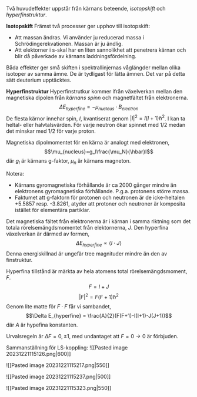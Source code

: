 Två huvudeffekter uppstår från kärnans beteende, *isotopskift* och *hyperfinstruktur*.

**Isotopskift**
Främst två processer ger upphov till isotopskift:
- Att massan ändras. Vi använder ju reducerad massa i Schrödingerekvationen. Massan är ju ändlig.
- Att elektorner i s-skal har en liten sannolikhet att penetrera kärnan och blir då påverkade av kärnans laddningsfördelning.

Båda effekter ger små skiften i spektrallinjernas våglängder mellan olika isotoper av samma ämne. De är tydligast för lätta ämnen. Det var på detta sätt deuterium upptäcktes.

**Hyperfinstruktur**
Hyperfinstrutkur kommer ifrån växelverkan mellan den magnetiska dipolen från *kärnans spinn* och magnetfältet från elektronerna.
$$\Delta E_{hyperfine} = -\mu_{nucleus} \cdot B_{electron}$$
De flesta kärnor innehar spin, $I$, kvantiserat genom $|I|^2 = I(I+1)\hbar^2$. I kan ta heltal- eller halvtalsvärden. För varje neutron ökar spinnet med $1/2$ medan det minskar med $1/2$ för varje proton.

Magnetiska dipolmomentet för en kärna är analogt med elektronen,
$$\mu_{nucleus}=g_I\frac{\mu_N}{\hbar}I$$
där $g_l$ är kärnans g-faktor, $\mu_n$ är kärnans magneton.

Notera:
- Kärnans gyromagnetiska förhållande är ca 2000 gånger mindre än elektronens gyromagnetiska förhållande. P.g.a. protonens större massa.
- Faktumet att g-faktorn för protonen och neutronen är de icke-heltalen +5.5857 resp. -3.8261, atyder att protoner och neutroner är komposita istället för elementära partiklar.

Det magnetiska fältet från elektronerna är i kärnan i samma riktning som det totala rörelsemängdsmomentet från elektornerna, $J$. Den hyperfina växelverkan är därmed av formen,
$$\Delta E_{hyperfine} \propto \langle I\cdot J \rangle $$
Denna energiskillnad är ungefär tree magnituder mindre än den av finstruktur.

Hyperfina tillstånd är märkta av hela atomens total rörelsemängdsmoment, $F$.
$$F = I + J$$
$$|F|^2=F(F+1)\hbar^2$$
Genom lite matte för $F \cdot F$ får vi sambandet,
$$\Delta E_{hyperfine} = \frac{A}{2}(F(F+1)-I(I+1)-J(J+1))$$
där $A$ är hypefina konstanten.

Urvalsregeln är $\Delta F = 0, \pm 1$, med undantaget att $F = 0 \rightarrow 0$ är förbjuden.

Sammanställning för LS-koppling:
![[Pasted image 20231221115126.png|600]]

![[Pasted image 20231221115217.png|550]]

![[Pasted image 20231221115237.png|500]]

![[Pasted image 20231221115323.png|550]]
